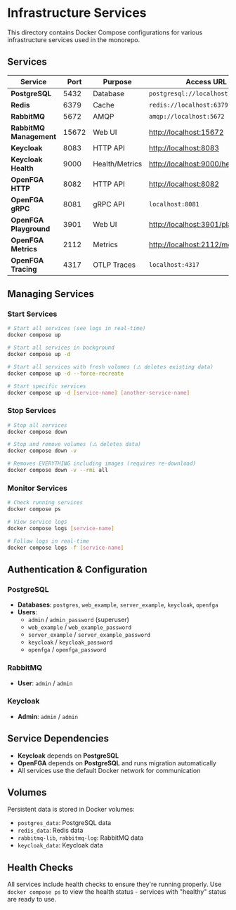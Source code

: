 # Infrastructure Services

This directory contains Docker Compose configurations for various infrastructure services used in the monorepo.

## Services

| Service                 | Port  | Purpose        | Access URL                           |
| ----------------------- | ----- | -------------- | ------------------------------------ |
| **PostgreSQL**          | 5432  | Database       | `postgresql://localhost:5432`        |
| **Redis**               | 6379  | Cache          | `redis://localhost:6379`             |
| **RabbitMQ**            | 5672  | AMQP           | `amqp://localhost:5672`              |
| **RabbitMQ Management** | 15672 | Web UI         | <http://localhost:15672>             |
| **Keycloak**            | 8083  | HTTP API       | <http://localhost:8083>              |
| **Keycloak Health**     | 9000  | Health/Metrics | <http://localhost:9000/health/ready> |
| **OpenFGA HTTP**        | 8082  | HTTP API       | <http://localhost:8082>              |
| **OpenFGA gRPC**        | 8081  | gRPC API       | `localhost:8081`                     |
| **OpenFGA Playground**  | 3901  | Web UI         | <http://localhost:3901/playground>   |
| **OpenFGA Metrics**     | 2112  | Metrics        | <http://localhost:2112/metrics>      |
| **OpenFGA Tracing**     | 4317  | OTLP Traces    | `localhost:4317`                     |

## Managing Services

### Start Services

```bash
# Start all services (see logs in real-time)
docker compose up

# Start all services in background
docker compose up -d

# Start all services with fresh volumes (⚠️ deletes existing data)
docker compose up -d --force-recreate

# Start specific services
docker compose up -d [service-name] [another-service-name]
```

### Stop Services

```bash
# Stop all services
docker compose down

# Stop and remove volumes (⚠️ deletes data)
docker compose down -v

# Removes EVERYTHING including images (requires re-download)
docker compose down -v --rmi all
```

### Monitor Services

```bash
# Check running services
docker compose ps

# View service logs
docker compose logs [service-name]

# Follow logs in real-time
docker compose logs -f [service-name]
```

## Authentication & Configuration

### PostgreSQL

- **Databases**: `postgres`, `web_example`, `server_example`, `keycloak`, `openfga`
- **Users**:
  - `admin` / `admin_password` (superuser)
  - `web_example` / `web_example_password`
  - `server_example` / `server_example_password`
  - `keycloak` / `keycloak_password`
  - `openfga` / `openfga_password`

### RabbitMQ

- **User**: `admin` / `admin`

### Keycloak

- **Admin**: `admin` / `admin`

## Service Dependencies

- **Keycloak** depends on **PostgreSQL**
- **OpenFGA** depends on **PostgreSQL** and runs migration automatically
- All services use the default Docker network for communication

## Volumes

Persistent data is stored in Docker volumes:

- `postgres_data`: PostgreSQL data
- `redis_data`: Redis data
- `rabbitmq-lib`, `rabbitmq-log`: RabbitMQ data
- `keycloak_data`: Keycloak data

## Health Checks

All services include health checks to ensure they're running properly.
Use `docker compose ps` to view the health status - services with "healthy" status are ready to use.
